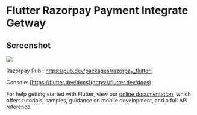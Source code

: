 # Flutter Razorpay Payment Integrate Getway


## Screenshot


 ![](https://i.imgur.com/o4Uau27.png)  




Razorpay Pub : [https://pub.dev/packages/razorpay_flutter: ](https://pub.dev/packages/razorpay_flutter)


Console: [https://flutter.dev/docs](https://flutter.dev/docs)




For help getting started with Flutter, view our
[online documentation](https://flutter.dev/docs), which offers tutorials,
samples, guidance on mobile development, and a full API reference.
